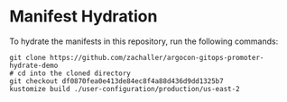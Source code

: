 # Manifest Hydration

To hydrate the manifests in this repository, run the following commands:

```shell
git clone https://github.com/zachaller/argocon-gitops-promoter-hydrate-demo
# cd into the cloned directory
git checkout df0870fea0e413de84ec8f4a88d436d9dd1325b7
kustomize build ./user-configuration/production/us-east-2
```
